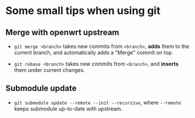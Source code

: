 # Some small tips when using git

## Merge with openwrt upstream

* `git merge <branch>` takes new commits from `<branch>`, **adds** them to the current branch, and automatically adds a "Merge" commit on top.

* `git rebase <branch>` takes new commits from `<branch>`, and **inserts** them under current changes.

## Submodule update

* `git submodule update --remote --init --recursive`, where `--remote` keeps submodule up-to-date with upstream.


